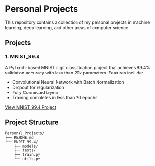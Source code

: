 # Personal Projects

This repository contains a collection of my personal projects in machine learning, deep learning, and other areas of computer science.

## Projects

### 1. MNIST_99.4
A PyTorch-based MNIST digit classification project that achieves 99.4% validation accuracy with less than 20k parameters. Features include:
- Convolutional Neural Network with Batch Normalization
- Dropout for regularization
- Fully Connected layers
- Training completes in less than 20 epochs

[View MNIST_99.4 Project](./MNIST_99.4)

## Project Structure
```
Personal_Projects/
├── README.md
└── MNIST_99.4/
    ├── models/
    ├── tests/
    ├── train.py
    └── utils.py
```
